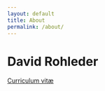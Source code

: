 ```yaml
---
layout: default
title: About
permalink: /about/
---
```


David Rohleder
==============

[Curriculum vitæ](curriculum-vitae-en.pdf)

